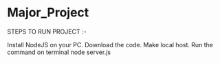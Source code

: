 # Major_Project

STEPS TO RUN PROJECT :-

Install NodeJS on your PC.
Download the code.
Make local host.
Run the command on terminal node server.js

